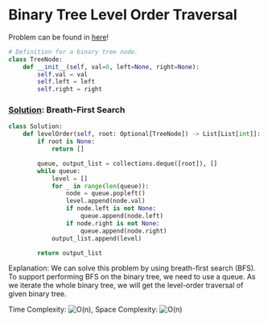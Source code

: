 # Binary Tree Level Order Traversal

Problem can be found in [here](https://leetcode.com/problems/binary-tree-level-order-traversal)!

```python
# Definition for a binary tree node.
class TreeNode:
    def __init__(self, val=0, left=None, right=None):
        self.val = val
        self.left = left
        self.right = right
```

### [Solution](/Binary%20Tree/102-BinaryTreeLevelOrderTraversal/solution.py): Breath-First Search

```python
class Solution:
    def levelOrder(self, root: Optional[TreeNode]) -> List[List[int]]:
        if root is None:
            return []

        queue, output_list = collections.deque([root]), []
        while queue:
            level = []
            for _ in range(len(queue)):
                node = queue.popleft()
                level.append(node.val)
                if node.left is not None:
                    queue.append(node.left)
                if node.right is not None:
                    queue.append(node.right)
            output_list.append(level)

        return output_list
```

Explanation: We can solve this problem by using breath-first search (BFS). To support performing BFS on the binary tree, we need to use a queue. As we iterate the whole binary tree, we will get the level-order traversal of given binary tree.

Time Complexity: ![O(n)](<https://latex.codecogs.com/svg.image?\inline&space;O(n)>), Space Complexity: ![O(n)](<https://latex.codecogs.com/svg.image?\inline&space;O(n)>)
